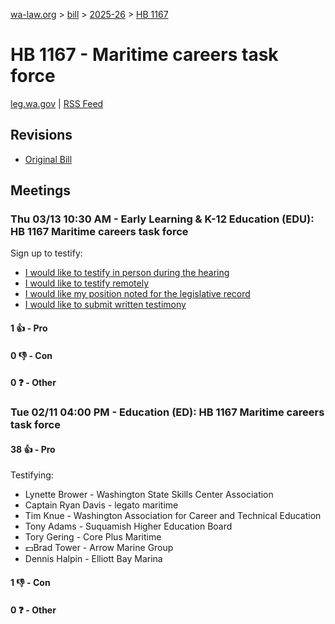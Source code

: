 [wa-law.org](/) > [bill](/bill/) > [2025-26](/bill/2025-26/) > [HB 1167](/bill/2025-26/hb/1167/)

# HB 1167 - Maritime careers task force
[leg.wa.gov](https://app.leg.wa.gov/billsummary?BillNumber=1167&Year=2025&Initiative=false) | [RSS Feed](./rss.xml)

## Revisions
* [Original Bill](1/)

## Meetings
### Thu 03/13 10:30 AM - Early Learning & K-12 Education (EDU): HB 1167 Maritime careers task force
Sign up to testify:
* [I would like to testify in person during the hearing](https://app.leg.wa.gov/csi/Testifier/Add?chamber=House&mId=32994&aId=165443&caId=26331&tId=1)
* [I would like to testify remotely](https://app.leg.wa.gov/csi/Testifier/Add?chamber=House&mId=32994&aId=165443&caId=26331&tId=2)
* [I would like my position noted for the legislative record](https://app.leg.wa.gov/csi/Testifier/Add?chamber=House&mId=32994&aId=165443&caId=26331&tId=3)
* [I would like to submit written testimony](https://app.leg.wa.gov/csi/Testifier/Add?chamber=House&mId=32994&aId=165443&caId=26331&tId=4)

#### 1 👍 - Pro

#### 0 👎 - Con

#### 0 ❓ - Other

### Tue 02/11 04:00 PM - Education (ED): HB 1167 Maritime careers task force
#### 38 👍 - Pro
Testifying:
* Lynette Brower - Washington State Skills Center Association
* Captain Ryan Davis - legato maritime
* Tim Knue - Washington Association for Career and Technical Education
* Tony Adams - Suquamish Higher Education Board
* Tory Gering - Core Plus Maritime
* 💵Brad Tower - Arrow Marine Group
* Dennis Halpin - Elliott Bay Marina

#### 1 👎 - Con

#### 0 ❓ - Other
